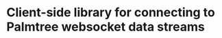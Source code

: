 Client-side library for connecting to Palmtree websocket data streams
=====================================================================